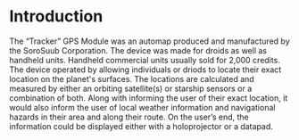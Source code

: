 # Introduction

The “Tracker” GPS Module was an automap produced and manufactured by the SoroSuub Corporation.
The device was made for droids as well as handheld units.
Handheld commercial units usually sold for 2,000 credits.
The device operated by allowing individuals or driods to locate their exact location on the planet's surfaces.
The locations are calculated and measured by either an orbiting satellite(s) or starship sensors or a combination of both.
Along with informing the user of their exact location, it would also inform the user of local weather information and navigational hazards in their area and along their route.
On the user’s end, the information could be displayed either with a holoprojector or a datapad.
